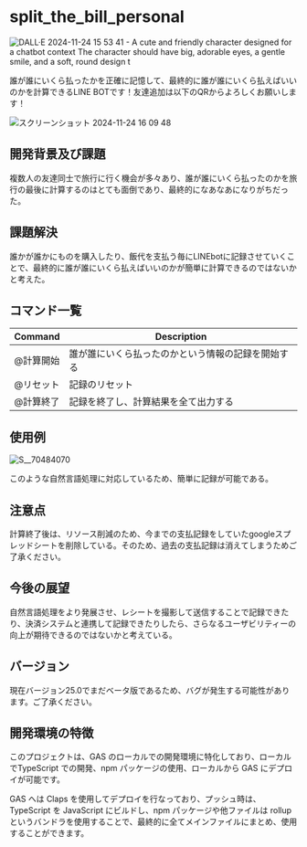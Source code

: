 # split_the_bill_personal

![DALL·E 2024-11-24 15 53 41 - A cute and friendly character designed for a chatbot context  The character should have big, adorable eyes, a gentle smile, and a soft, round design t](https://github.com/user-attachments/assets/044d6ed9-7361-4321-a102-f7bba8059b3c)

誰が誰にいくら払ったかを正確に記憶して、最終的に誰が誰にいくら払えばいいのかを計算できるLINE BOTです！友達追加は以下のQRからよろしくお願いします！

![スクリーンショット 2024-11-24 16 09 48](https://github.com/user-attachments/assets/ff31b217-bc57-4538-a271-8803e0a06d00)



## 開発背景及び課題
複数人の友達同士で旅行に行く機会が多々あり、誰が誰にいくら払ったのかを旅行の最後に計算するのはとても面倒であり、最終的になあなあになりがちだった。



## 課題解決
誰かが誰かにものを購入したり、飯代を支払う毎にLINEbotに記録させていくことで、最終的に誰が誰にいくら払えばいいのかが簡単に計算できるのではないかと考えた。



## コマンド一覧

| Command | Description |
| --- | --- |
| @計算開始 | 誰が誰にいくら払ったのかという情報の記録を開始する |
| @リセット | 記録のリセット |
| @計算終了 | 記録を終了し、計算結果を全て出力する |



## 使用例
![S__70484070](https://github.com/user-attachments/assets/a4d4d8cc-3bf2-43c4-a6ad-c047bf0c630c)

このような自然言語処理に対応しているため、簡単に記録が可能である。

## 注意点
計算終了後は、リソース削減のため、今までの支払記録をしていたgoogleスプレッドシートを削除している。そのため、過去の支払記録は消えてしまうためご了承ください。



## 今後の展望
自然言語処理をより発展させ、レシートを撮影して送信することで記録できたり、決済システムと連携して記録できたりしたら、さらなるユーザビリティーの向上が期待できるのではないかと考えている。



## バージョン
現在バージョン25.0でまだベータ版であるため、バグが発生する可能性があります。ご了承ください。



## 開発環境の特徴

このプロジェクトは、GAS のローカルでの開発環境に特化しており、ローカルでTypeScript での開発、npm パッケージの使用、ローカルから GAS にデプロイが可能です。

GAS へは Claps を使用してデプロイを行なっており、プッシュ時は、TypeScript を JavaScript にビルドし、npm パッケージや他ファイルは rollup というバンドラを使用することで、最終的に全てメインファイルにまとめ、使用することができます。
